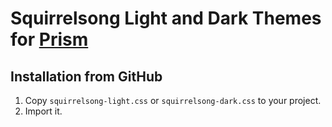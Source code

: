 # Squirrelsong Light and Dark Themes for [Prism](https://prismjs.com/)

## Installation from GitHub

1. Copy `squirrelsong-light.css` or `squirrelsong-dark.css` to your project.
2. Import it.
